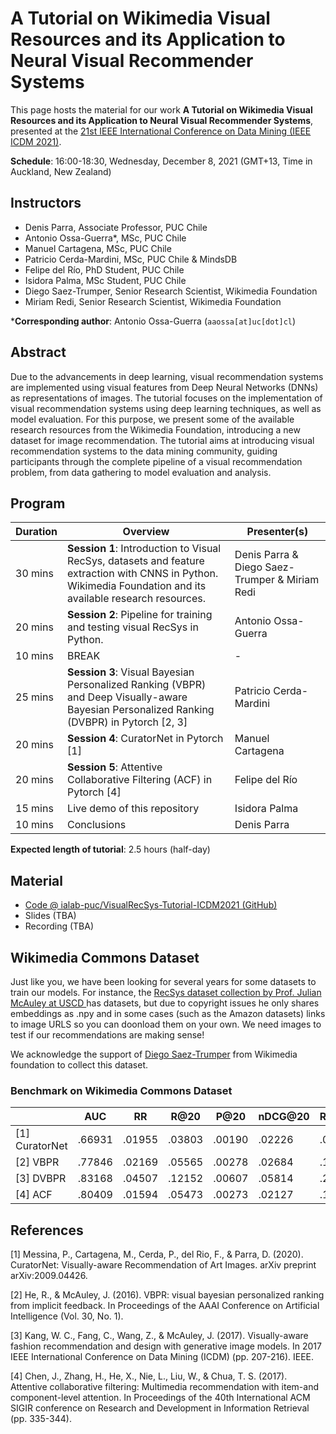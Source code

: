 # A Tutorial on Wikimedia Visual Resources and its Application to Neural Visual Recommender Systems

This page hosts the material for our work **A Tutorial on Wikimedia Visual Resources and its Application to Neural Visual Recommender Systems**, presented at the [21st IEEE International Conference on Data Mining (IEEE ICDM 2021)](https://icdm2021.auckland.ac.nz/).

**Schedule**: 16:00-18:30, Wednesday, December 8, 2021 (GMT+13, Time in Auckland, New Zealand)

## Instructors

* Denis Parra, Associate Professor, PUC Chile
* Antonio Ossa-Guerra*, MSc, PUC Chile
* Manuel Cartagena, MSc, PUC Chile
* Patricio Cerda-Mardini, MSc, PUC Chile & MindsDB
* Felipe del Río, PhD Student, PUC Chile
* Isidora Palma, MSc Student, PUC Chile
* Diego Saez-Trumper, Senior Research Scientist, Wikimedia Foundation
* Miriam Redi, Senior Research Scientist, Wikimedia Foundation

***Corresponding author**: Antonio Ossa-Guerra (`aaossa[at]uc[dot]cl`)

## Abstract

Due to the advancements in deep learning, visual recommendation systems are implemented using visual features from Deep Neural Networks (DNNs) as representations of images. The tutorial focuses on the implementation of visual recommendation systems using deep learning techniques, as well as model evaluation. For this purpose, we present some of the available research resources from the Wikimedia Foundation, introducing a new dataset for image recommendation. The tutorial aims at introducing visual recommendation systems to the data mining community, guiding participants through the complete pipeline of a visual recommendation problem, from data gathering to model evaluation and analysis.

## Program

| Duration | Overview                                                     | Presenter(s)                     |
| -------- | ------------------------------------------------------------ | -------------------------------- |
| 30 mins  | **Session 1**: Introduction to Visual RecSys, datasets and feature extraction with CNNS in Python. Wikimedia Foundation and its available research resources. | Denis Parra & Diego Saez-Trumper & Miriam Redi |
| 20 mins  | **Session 2**: Pipeline for training and testing visual RecSys in Python. | Antonio Ossa-Guerra              |
| 10 mins  | BREAK                                                        | -                                |
| 25 mins  | **Session 3**: Visual Bayesian Personalized Ranking (VBPR) and Deep Visually-aware Bayesian Personalized Ranking (DVBPR) in Pytorch [2, 3] | Patricio Cerda-Mardini           |
| 20 mins  | **Session 4**: CuratorNet in Pytorch [1]                     | Manuel Cartagena                 |
| 20 mins  | **Session 5**: Attentive Collaborative Filtering (ACF) in Pytorch [4] | Felipe del Río                   |
| 15 mins  | Live demo of this repository                                 | Isidora Palma                    |
| 10 mins  | Conclusions                                                  | Denis Parra                      |

**Expected length of tutorial**: 2.5 hours (half-day)

## Material

* [Code @ ialab-puc/VisualRecSys-Tutorial-ICDM2021 (GitHub)](https://github.com/ialab-puc/VisualRecSys-Tutorial-ICDM2021)
* Slides (TBA)
* Recording (TBA)

## Wikimedia Commons Dataset

Just like you, we have been looking for several years for some datasets to train our models. For instance, the <a href="#">RecSys dataset collection by Prof. Julian McAuley at USCD </a> has datasets, but due to copyright issues he only shares embeddings as .npy and in some cases (such as the Amazon datasets) links to image URLS so you can doonload them on your own. We need images to test if our recommendations are making sense!

We acknowledge the support of [Diego Saez-Trumper](https://wikimediafoundation.org/profile/diego-saez-trumper/) from Wikimedia foundation to collect this dataset.

### Benchmark on Wikimedia Commons Dataset

|            | AUC     | RR      | R@20    | P@20    | nDCG@20 | R@100   | P@100   | nDCG@100 |
|------------|---------|---------|---------|---------|---------|---------|---------|----------|
| [1] CuratorNet | .66931 | .01955 | .03803 | .00190 | .02226 | .07884 | .00078 | .02943  |
| [2] VBPR       | .77846 | .02169 | .05565 | .00278 | .02684 | .13821 | .00138 | .04105  |
| [3] DVBPR      | .83168 | .04507 | .12152 | .00607 | .05814 | .25695 | .00256 | .08245  |
| [4] ACF        | .80409 | .01594 | .05473 | .00273 | .02127 | .14935 | .00149 | .03781  |

## References

[1] Messina, P., Cartagena, M., Cerda, P., del Rio, F., & Parra, D. (2020). CuratorNet: Visually-aware Recommendation of Art Images. arXiv preprint arXiv:2009.04426.

[2] He, R., & McAuley, J. (2016). VBPR: visual bayesian personalized ranking from implicit feedback. In Proceedings of the AAAI Conference on Artificial Intelligence (Vol. 30, No. 1).

[3] Kang, W. C., Fang, C., Wang, Z., & McAuley, J. (2017). Visually-aware fashion recommendation and design with generative image models. In 2017 IEEE International Conference on Data Mining (ICDM) (pp. 207-216). IEEE.

[4] Chen, J., Zhang, H., He, X., Nie, L., Liu, W., & Chua, T. S. (2017). Attentive collaborative filtering: Multimedia recommendation with item-and component-level attention. In Proceedings of the 40th International ACM SIGIR conference on Research and Development in Information Retrieval (pp. 335-344).
